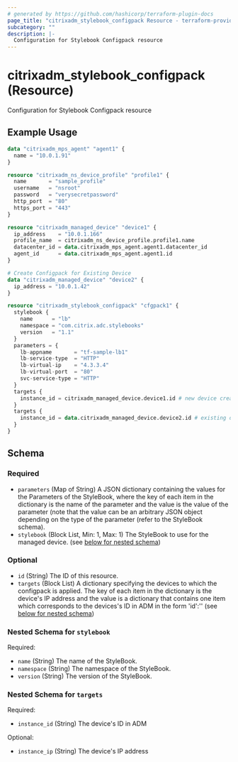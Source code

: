 ```yaml
---
# generated by https://github.com/hashicorp/terraform-plugin-docs
page_title: "citrixadm_stylebook_configpack Resource - terraform-provider-citrixadm"
subcategory: ""
description: |-
  Configuration for Stylebook Configpack resource
---
```


# citrixadm_stylebook_configpack (Resource)

Configuration for Stylebook Configpack resource

## Example Usage

```terraform
data "citrixadm_mps_agent" "agent1" {
  name = "10.0.1.91"
}

resource "citrixadm_ns_device_profile" "profile1" {
  name       = "sample_profile"
  username   = "nsroot"
  password   = "verysecretpassword"
  http_port  = "80"
  https_port = "443"
}

resource "citrixadm_managed_device" "device1" {
  ip_address    = "10.0.1.166"
  profile_name  = citrixadm_ns_device_profile.profile1.name
  datacenter_id = data.citrixadm_mps_agent.agent1.datacenter_id
  agent_id      = data.citrixadm_mps_agent.agent1.id
}

# Create Configpack for Existing Device
data "citrixadm_managed_device" "device2" {
  ip_address = "10.0.1.42"
}

resource "citrixadm_stylebook_configpack" "cfgpack1" {
  stylebook {
    name      = "lb"
    namespace = "com.citrix.adc.stylebooks"
    version   = "1.1"
  }
  parameters = {
    lb-appname       = "tf-sample-lb1"
    lb-service-type  = "HTTP"
    lb-virtual-ip    = "4.3.3.4"
    lb-virtual-port  = "80"
    svc-service-type = "HTTP"
  }
  targets {
    instance_id = citrixadm_managed_device.device1.id # new device created in this module
  }
  targets {
    instance_id = data.citrixadm_managed_device.device2.id # existing device
  }
}
```

<!-- schema generated by tfplugindocs -->
## Schema

### Required

- `parameters` (Map of String) A JSON dictionary containing the values for the Parameters of the StyleBook, where the key of each item in the dictionary is the name of the parameter and the value is the value of the parameter (note that the value can be an arbitrary JSON object depending on the type of the parameter (refer to the StyleBook schema).
- `stylebook` (Block List, Min: 1, Max: 1) The StyleBook to use for the managed device. (see [below for nested schema](#nestedblock--stylebook))

### Optional

- `id` (String) The ID of this resource.
- `targets` (Block List) A dictionary specifying the devices to which the configpack is applied. The key of each item in the dictionary is the device's IP address and the value is a dictionary that contains one item which corresponds to the devices's ID in ADM in the form 'id':'<id-value>' (see [below for nested schema](#nestedblock--targets))

<a id="nestedblock--stylebook"></a>
### Nested Schema for `stylebook`

Required:

- `name` (String) The name of the StyleBook.
- `namespace` (String) The namespace of the StyleBook.
- `version` (String) The version of the StyleBook.


<a id="nestedblock--targets"></a>
### Nested Schema for `targets`

Required:

- `instance_id` (String) The device's ID in ADM

Optional:

- `instance_ip` (String) The device's IP address


